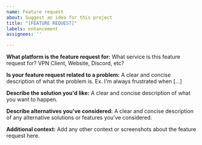 ```yaml
---
name: Feature request
about: Suggest an idea for this project
title: "[FEATURE REQUEST]"
labels: enhancement
assignees: ''

---
```


**What platform is the feature request for:**
What service is this feature request for? VPN Client, Website, Discord, etc?

**Is your feature request related to a problem:**
A clear and concise description of what the problem is. Ex. I'm always frustrated when [...]

**Describe the solution you'd like:**
A clear and concise description of what you want to happen.

**Describe alternatives you've considered:**
A clear and concise description of any alternative solutions or features you've considered.

**Additional context:**
Add any other context or screenshots about the feature request here.
